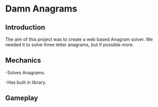 # Damn Anagrams

## Introduction

The aim of this project was to create a web based Anagram solver. We needed it to solve three letter anagrams, but if possible more.

## Mechanics

-Solves Anagrams.

-Has built in library.

## Gameplay





